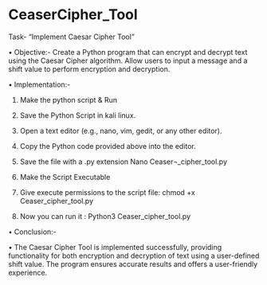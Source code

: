 # CeaserCipher_Tool

Task- “Implement Caesar Cipher Tool”

• Objective:-
Create a Python program that can encrypt and decrypt text using the Caesar Cipher algorithm. Allow users to input a message and a shift value to perform encryption and decryption.




•	Implementation:-
1.	Make the python script & Run
2.	Save the Python Script in kali linux.
3.	Open a text editor (e.g., nano, vim, gedit, or any other editor).
4.	Copy the Python code provided above into the editor.
5.	Save the file with a .py extension 
Nano Ceaser¬_cipher_tool.py
 
5.	Make the Script Executable 
6.	Give execute permissions to the script file:
chmod +x Ceaser_cipher_tool.py

7.	Now you can run it :
Python3 Ceaser_cipher_tool.py
 
• Conclusion:-

•	The Caesar Cipher Tool is implemented successfully, providing functionality for both encryption and decryption of text using a user-defined shift value. The program ensures accurate results and offers a user-friendly experience.
